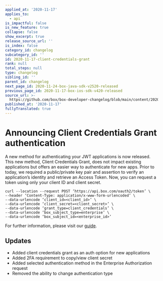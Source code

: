 ```yaml
---
applied_at: '2020-11-17'
applies_to:
  - api
is_impactful: false
is_new_feature: true
collapse: false
show_excerpt: true
release_source_url: ''
is_index: false
category_id: changelog
subcategory_id: ''
id: 2020-11-17-client-credentials-grant
rank: null
total_steps: null
type: changelog
sibling_id: ''
parent_id: changelog
next_page_id: 2020-11-24-box-java-sdk-v2520-released
previous_page_id: 2020-11-17-box-ios-sdk-v420-released
source_url: >-
  https://github.com/box/box-developer-changelog/blob/main/content/2020/11-17-client-credentials-grant.md
published_at: '2020-11-17'
fullyTranslated: true
---
```

# Announcing Client Credentials Grant authentication

<!-- more -->

A new method for authenticating your JWT applications is now released.
This new method, Client Credentials Grant, does not impact existing applications
but offers an easier way to authenticate for new apps. Prior to today, we
required a public/private key pair and assertion to verify an application’s
identity and retrieve an Access Token. Now, you can request a token using only
your client ID and client secret.

```cURL
curl --location --request POST ‘https://api.box.com/oauth2/token’ \
--header ‘Content-Type: application/x-www-form-urlencoded’ \
--data-urlencode ‘client_id=<client_id>’ \
--data-urlencode ‘client_secret=<client_secret>’ \
--data-urlencode ‘grant_type=client_credentials’ \
--data-urlencode ‘box_subject_type=enterprise’ \
--data-urlencode ‘box_subject_id=<enterprise_id>’
```

For further information, please visit our [guide][guide].

## Updates

* Added client credentials grant as an auth option for new applications
* Added 2FA requirement to copy/view client secret
* Added selected authentication method in the Enterprise Authorization request
* Removed the ability to change authentication type

[guide]: g://authentication/jwt/without-sdk/#client-credentials-grant
